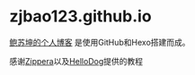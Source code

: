 # zjbao123.github.io
[鲍苏坤的个人博客](http://zjbao123.github.io)
是使用GitHub和Hexo搭建而成。

感谢[Zippera](http://www.zipperary.com/)以及[HelloDog](http://wsgzao.github.io/post/hexo-guide/)提供的教程
